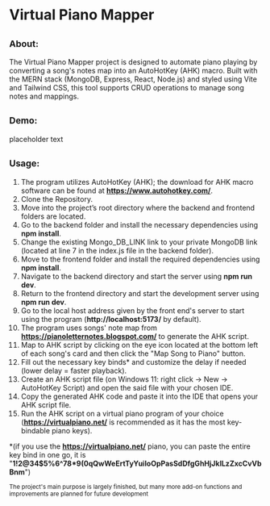 # Virtual Piano Mapper
## 	<sub> About: </sub> 
The Virtual Piano Mapper project is designed to automate piano playing by converting a song's notes map into an AutoHotKey (AHK) macro. Built with the MERN stack (MongoDB, Express, React, Node.js) and styled using Vite and Tailwind CSS, this tool supports CRUD operations to manage song notes and mappings.

## 	<sub> Demo: </sub>
placeholder text


## 	<sub> Usage: </sub>
1. The program utilizes AutoHotKey (AHK); the download for AHK macro software can be found at __https://www.autohotkey.com/__.
2. Clone the Repository.
3. Move into the project’s root directory where the backend and frontend folders are located.
4. Go to the backend folder and install the necessary dependencies using __npm install__.
5. Change the existing Mongo_DB_LINK link to your private MongoDB link (located at line 7 in the index.js file in the backend folder).
6. Move to the frontend folder and install the required dependencies using __npm install__.
7. Navigate to the backend directory and start the server using __npm run dev__.
8. Return to the frontend directory and start the development server using __npm run dev__.
9. Go to the local host address given by the front end's server to start using the program (__http://localhost:5173/__ by default).
10. The program uses songs' note map from __https://pianoletternotes.blogspot.com/__ to generate the AHK script.
11. Map to AHK script by clicking on the eye icon located at the bottom left of each song's card and then click the "Map Song to Piano" button.
12. Fill out the necessary key binds* and customize the delay if needed (lower delay = faster playback).
13. Create an AHK script file (on Windows 11: right click -> New -> AutoHotKey Script) and open the said file with your chosen IDE.
14. Copy the generated AHK code and paste it into the IDE that opens your AHK script file.
15. Run the AHK script on a virtual piano program of your choice (__https://virtualpiano.net/__ is recommended as it has the most key-bindable piano keys).

*(if you use the __https://virtualpiano.net/__ piano, you can paste the entire key bind in one go, it is "__1!2@34$5%6^78\*9(0qQwWeErtTyYuiIoOpPasSdDfgGhHjJklLzZxcCvVbBnm__")

<sub> The project's main purpose is largely finished, but many more add-on functions and improvements are planned for future development </sub>
